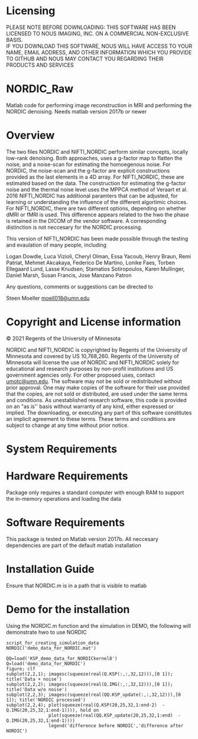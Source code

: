 # Licensing
 PLEASE NOTE BEFORE DOWNLOADING: THIS SOFTWARE HAS BEEN LICENSED TO NOUS IMAGING, INC. ON A COMMERCIAL NON-EXCLUSIVE BASIS.  
 IF YOU DOWNLOAD THIS SOFTWARE, NOUS WILL HAVE ACCESS TO YOUR NAME, EMAIL ADDRESS, AND OTHER INFORMATION WHICH YOU PROVIDE TO GITHUB AND NOUS MAY CONTACT YOU REGARDING THEIR PRODUCTS AND SERVICES
 

# NORDIC_Raw
Matlab code for performing image reconstruction in MRI and performing the NORDIC denoising.
Needs matlab version 2017b or newer


# Overview
The two files NORDIC and NIFTI_NORDIC perform similar concepts, locally low-rank denoising.
Both approaches, uses a g-factor map to flatten the noise, and a noise-scan for estimating the homoegenous noise.
For NORDIC, the noise-scan and the g-factor are explicit constructions provided as the last elements in a 4D array.
For NIFTI_NORDIC, these are estimated based on the data. The construction for estimating the g-factor noise and the thermal noise level
uses the MPPCA method of Veraart et al. 2016
NIFTI_NORDIC has additional paramters that can be adjusted, for learning or understanding the influence of the different algortimic choices.
For NIFTI_NORDIC, there are two different options, depending on whether dMRI or fMRI is used. 
This difference appears related to the hwo the phase is retained in the DICOM of the vendor software. A corresponding distinction is not neccesary for the NORDIC processing.

This version of NIFTI_NORDIC has been made possible through the testing and evaulation of many people, including


Logan Dowdle,
Luca Vizioli,
Cheryl Olman,
Essa Yacoub,
Henry Braun,
Remi Patriat,
Mehmet Akcakaya,
Federico De Martino,
Lonike Faes,
Torben Ellegaard Lund,
Lasse Knudsen,
Stamatios Sotiropoulos,
Karen Mullinger,
Daniel Marsh,
Susan Francis,
Jose Manzano Patron


Any questions, comments or suggestions can be directed to

Steen Moeller
moell018@umn.edu

# Copyright and License information

© 2021 Regents of the University of Minnesota

NORDIC and NIFTI_NORDIC is copyrighted by Regents of the University of Minnesota and covered by US 10,768,260. Regents of the University of Minnesota will license the use of NORDIC and NIFTI_NORDIC solely for educational and research purposes by non-profit institutions and US government agencies only. For other proposed uses, contact umotc@umn.edu. The software may not be sold or redistributed without prior approval. One may make copies of the software for their use provided that the copies, are not sold or distributed, are used under the same terms and conditions. As unestablished research software, this code is provided on an "as is'' basis without warranty of any kind, either expressed or implied. The downloading, or executing any part of this software constitutes an implicit agreement to these terms. These terms and conditions are subject to change at any time without prior notice.

# System Requirements
# Hardware Requirements
Package only requires a standard computer with enough RAM to support the in-memory operations and loading the data
# Software Requirements
 This package is tested on Matlab version 2017b. All neccesary dependencies are part of the default matlab installation
# Installation Guide
 Ensure that NORDIC.m is in a path that is visible to matlab
# Demo for the installation
   Using the NORDIC.m function and the simulation in DEMO, the following will demonstrate hwo to use NORDIC

    script_for_creating_simulation_data
    NORDIC('demo_data_for_NORDIC.mat')
    
    QQ=load('KSP_demo_data_for_NORDICkernel8')
    Q=load('demo_data_for_NORDIC') 
    figure; clf
    subplot(2,2,1); imagesc(squeeze(real(Q.KSP(:,:,32,12))),[0 1]); title('Data + noise')
    subplot(2,2,2); imagesc(squeeze(real(Q.IMG(:,:,32,12))),[0 1]); title('Data w/o noise')
    subplot(2,2,3); imagesc(squeeze(real(QQ.KSP_update(:,:,32,12))),[0 1]); title('NORDIC processed')
    subplot(2,2,4); plot(squeeze(real(Q.KSP(20,25,32,1:end-2)  -   Q.IMG(20,25,32,1:end-1)))), hold on
                    plot(squeeze(real(QQ.KSP_update(20,25,32,1:end)  -   Q.IMG(20,25,32,1:end-1))))
                    legend('difference before NORDIC','difference after NORDIC')

 



